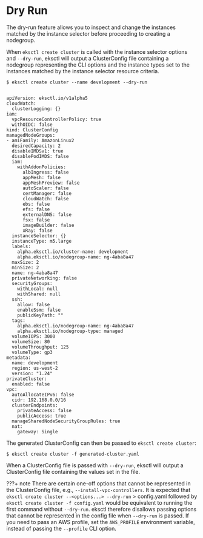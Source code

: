 # Dry Run

The dry-run feature allows you to inspect and change the instances matched by the instance selector before proceeding
to creating a nodegroup.

When `eksctl create cluster` is called with the instance selector options and `--dry-run`, eksctl will output a
ClusterConfig file containing a nodegroup representing the CLI options and the instance types set to the instances
matched by the instance selector resource criteria.

```shell
$ eksctl create cluster --name development --dry-run


apiVersion: eksctl.io/v1alpha5
cloudWatch:
  clusterLogging: {}
iam:
  vpcResourceControllerPolicy: true
  withOIDC: false
kind: ClusterConfig
managedNodeGroups:
- amiFamily: AmazonLinux2
  desiredCapacity: 2
  disableIMDSv1: true
  disablePodIMDS: false
  iam:
    withAddonPolicies:
      albIngress: false
      appMesh: false
      appMeshPreview: false
      autoScaler: false
      certManager: false
      cloudWatch: false
      ebs: false
      efs: false
      externalDNS: false
      fsx: false
      imageBuilder: false
      xRay: false
  instanceSelector: {}
  instanceType: m5.large
  labels:
    alpha.eksctl.io/cluster-name: development
    alpha.eksctl.io/nodegroup-name: ng-4aba8a47
  maxSize: 2
  minSize: 2
  name: ng-4aba8a47
  privateNetworking: false
  securityGroups:
    withLocal: null
    withShared: null
  ssh:
    allow: false
    enableSsm: false
    publicKeyPath: ""
  tags:
    alpha.eksctl.io/nodegroup-name: ng-4aba8a47
    alpha.eksctl.io/nodegroup-type: managed
  volumeIOPS: 3000
  volumeSize: 80
  volumeThroughput: 125
  volumeType: gp3
metadata:
  name: development
  region: us-west-2
  version: "1.24"
privateCluster:
  enabled: false
vpc:
  autoAllocateIPv6: false
  cidr: 192.168.0.0/16
  clusterEndpoints:
    privateAccess: false
    publicAccess: true
  manageSharedNodeSecurityGroupRules: true
  nat:
    gateway: Single
```

The generated ClusterConfig can then be passed to `eksctl create cluster`:

```console
$ eksctl create cluster -f generated-cluster.yaml
```

When a ClusterConfig file is passed with `--dry-run`, eksctl will output a ClusterConfig file containing the values set in the file.

???+ note
    There are certain one-off options that cannot be represented in the ClusterConfig file, e.g., `--install-vpc-controllers`. It is expected that `eksctl create cluster --<options...> --dry-run` > config.yaml followed by `eksctl create cluster -f config.yaml` would be equivalent to running the first command without `--dry-run`. eksctl therefore disallows passing options that cannot be represented in the config file when `--dry-run` is passed. If you need to pass an AWS profile, set the `AWS_PROFILE` environment variable, instead of passing the `--profile` CLI option.
